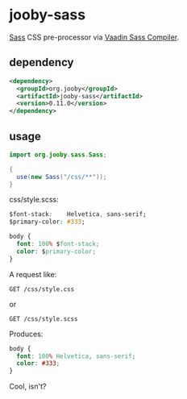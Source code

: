 # jooby-sass

[Sass](http://sass-lang.com) CSS pre-processor via [Vaadin Sass Compiler](https://github.com/vaadin/sass-compiler).

## dependency

```xml
<dependency>
  <groupId>org.jooby</groupId>
  <artifactId>jooby-sass</artifactId>
  <version>0.11.0</version>
</dependency>
```

## usage

```java
import org.jooby.sass.Sass;

{
  use(new Sass("/css/**"));
}
```

css/style.scss:

```css
$font-stack:    Helvetica, sans-serif;
$primary-color: #333;

body {
  font: 100% $font-stack;
  color: $primary-color;
}
```

A request like:

```
GET /css/style.css
```

or

```
GET /css/style.scss
```

Produces:

```css
body {
  font: 100% Helvetica, sans-serif;
  color: #333;
}
```

Cool, isn't?
